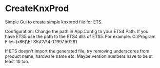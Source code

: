 # CreateKnxProd
Simple Gui to create simple knxprod file for ETS. 

Configuration:
Change the path in App.Config to your ETS4 Path. If you have ETS5 use the path to the ETS4 dlls of ETS5. For example:
C:\Program Files (x86)\ETS5\CV\4.0.1997.50261

If ETS doesn't import the generated file, try removing underscores from product name, hardware name etc. Maybe version numbers have to be at least 10 too. 
